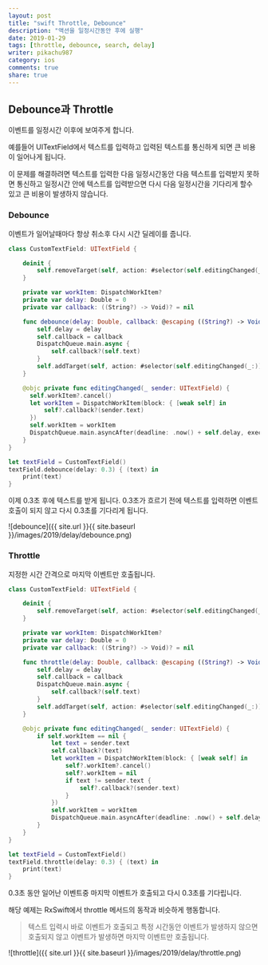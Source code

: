 ```yaml
---
layout: post
title: "swift Throttle, Debounce"
description: "액션을 일정시간동안 후에 실행"
date: 2019-01-29
tags: [throttle, debounce, search, delay]
writer: pikachu987
category: ios
comments: true
share: true
---
```


## Debounce과 Throttle

이벤트를 일정시간 이후에 보여주게 합니다.

예를들어 UITextField에서 텍스트를 입력하고 입력된 텍스트를 통신하게 되면 큰 비용이 일어나게 됩니다.

이 문제를 해결하려면 텍스트를 입력한 다음 일정시간동안 다음 텍스트를 입력받지 못하면 통신하고 일정시간 안에 텍스트를 입력받으면 다시 다음 일정시간을 기다리게 할수 있고 큰 비용이 발생하지 않습니다.


### Debounce

이벤트가 일어날때마다 항상 취소후 다시 시간 딜레이를 줍니다.

```swift
class CustomTextField: UITextField {

    deinit {
        self.removeTarget(self, action: #selector(self.editingChanged(_:)), for: .editingChanged)
    }

    private var workItem: DispatchWorkItem?
    private var delay: Double = 0
    private var callback: ((String?) -> Void)? = nil

    func debounce(delay: Double, callback: @escaping ((String?) -> Void)) {
        self.delay = delay
        self.callback = callback
        DispatchQueue.main.async {
            self.callback?(self.text)
        }
        self.addTarget(self, action: #selector(self.editingChanged(_:)), for: .editingChanged)
    }

    @objc private func editingChanged(_ sender: UITextField) {
      self.workItem?.cancel()
      let workItem = DispatchWorkItem(block: { [weak self] in
          self?.callback?(sender.text)
      })
      self.workItem = workItem
      DispatchQueue.main.asyncAfter(deadline: .now() + self.delay, execute: workItem)
    }
}
```

```swift
let textField = CustomTextField()
textField.debounce(delay: 0.3) { (text) in
    print(text)
}
```

이제 0.3초 후에 텍스트를 받게 됩니다. 0.3초가 흐르기 전에 텍스트를 입력하면 이벤트 호출이 되지 않고 다시 0.3초를 기다리게 됩니다.

![debounce]({{ site.url }}{{ site.baseurl }}/images/2019/delay/debounce.png)

### Throttle

지정한 시간 간격으로 마지막 이벤트만 호출됩니다.

```swift
class CustomTextField: UITextField {

    deinit {
        self.removeTarget(self, action: #selector(self.editingChanged(_:)), for: .editingChanged)
    }

    private var workItem: DispatchWorkItem?
    private var delay: Double = 0
    private var callback: ((String?) -> Void)? = nil

    func throttle(delay: Double, callback: @escaping ((String?) -> Void)) {
        self.delay = delay
        self.callback = callback
        DispatchQueue.main.async {
            self.callback?(self.text)
        }
        self.addTarget(self, action: #selector(self.editingChanged(_:)), for: .editingChanged)
    }

    @objc private func editingChanged(_ sender: UITextField) {
        if self.workItem == nil {
            let text = sender.text
            self.callback?(text)
            let workItem = DispatchWorkItem(block: { [weak self] in
                self?.workItem?.cancel()
                self?.workItem = nil
                if text != sender.text {
                    self?.callback?(sender.text)
                }
            })
            self.workItem = workItem
            DispatchQueue.main.asyncAfter(deadline: .now() + self.delay, execute: workItem)
        }
    }
}
```

```swift
let textField = CustomTextField()
textField.throttle(delay: 0.3) { (text) in
    print(text)
}
```

0.3초 동안 일어난 이벤트중 마지막 이벤트가 호출되고 다시 0.3초를 기다립니다.

해당 예제는 RxSwift에서 throttle 메서드의 동작과 비슷하게 행동합니다.
> 텍스트 입력시 바로 이벤트가 호출되고 특정 시간동안 이벤트가 발생하지 않으면 호출되지 않고 이벤트가 발생하면 마지막 이벤트만 호출됩니다.

![throttle]({{ site.url }}{{ site.baseurl }}/images/2019/delay/throttle.png)
